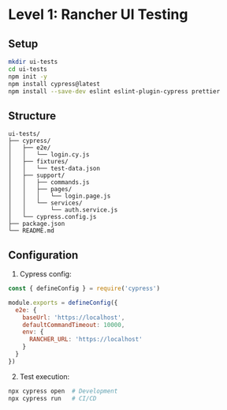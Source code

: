 # Level 1: Rancher UI Testing

## Setup
```bash
mkdir ui-tests
cd ui-tests
npm init -y
npm install cypress@latest
npm install --save-dev eslint eslint-plugin-cypress prettier
```

## Structure
```
ui-tests/
├── cypress/
│   ├── e2e/
│   │   └── login.cy.js
│   ├── fixtures/
│   │   └── test-data.json
│   ├── support/
│   │   ├── commands.js
│   │   ├── pages/
│   │   │   └── login.page.js
│   │   └── services/
│   │       └── auth.service.js
│   └── cypress.config.js
├── package.json
└── README.md
```

## Configuration
1. Cypress config:
```javascript
const { defineConfig } = require('cypress')

module.exports = defineConfig({
  e2e: {
    baseUrl: 'https://localhost',
    defaultCommandTimeout: 10000,
    env: {
      RANCHER_URL: 'https://localhost'
    }
  }
})
```

2. Test execution:
```bash
npx cypress open  # Development
npx cypress run   # CI/CD
```